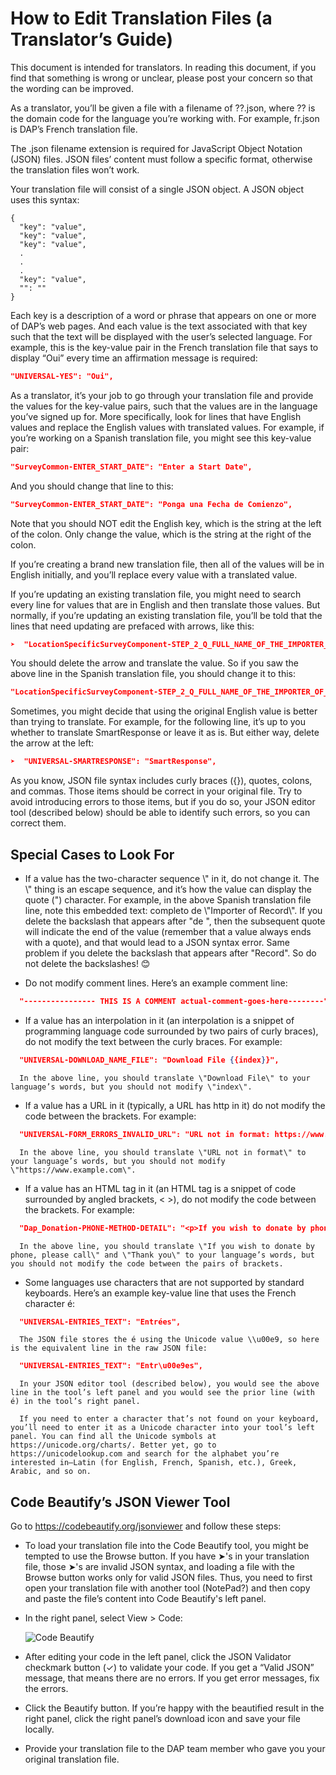 # How to Edit Translation Files (a Translator’s Guide)

This document is intended for translators. In reading this document, if you find that something is wrong or unclear, please post your concern so that the wording can be improved.

As a translator, you’ll be given a file with a filename of ??.json, where ?? is the domain code for the language you’re working with. For example, fr.json is DAP’s French translation file.

The .json filename extension is required for JavaScript Object Notation (JSON) files. JSON files’ content must follow a specific format, otherwise the translation files won’t work.

Your translation file will consist of a single JSON object. A JSON object uses this syntax:
```
{
  "key": "value",
  "key": "value",
  "key": "value",
  .
  .
  .
  "key": "value",
  "": ""
}  
```
Each key is a description of a word or phrase that appears on one or more of DAP’s web pages. And each value is the text associated with that key such that the text will be displayed with the user’s selected language. For example, this is the key-value pair in the French translation file that says to display “Oui” every time an affirmation message is required:
```json
"UNIVERSAL-YES": "Oui",
```
As a translator, it’s your job to go through your translation file and provide the values for the key-value pairs, such that the values are in the language you’ve signed up for. More specifically, look for lines that have English values and replace the English values with translated values. For example, if you’re working on a Spanish translation file, you might see this key-value pair:
```json
"SurveyCommon-ENTER_START_DATE": "Enter a Start Date",
```
And you should change that line to this:
```json
"SurveyCommon-ENTER_START_DATE": "Ponga una Fecha de Comienzo",
```
Note that you should NOT edit the English key, which is the string at the left of the colon. Only change the value, which is the string at the right of the colon.

If you’re creating a brand new translation file, then all of the values will be in English initially, and you’ll replace every value with a translated value.

If you’re updating an existing translation file, you might need to search every line for values that are in English and then translate those values. But normally, if you’re updating an existing translation file, you’ll be told that the lines that need updating are prefaced with arrows, like this:
```json
➤  "LocationSpecificSurveyComponent-STEP_2_Q_FULL_NAME_OF_THE_IMPORTER_OF_GOODS": "Please list the full name of the \"Importer of Record\" ",
```
You should delete the arrow and translate the value. So if you saw the above line in the Spanish translation file, you should change it to this:
```json
"LocationSpecificSurveyComponent-STEP_2_Q_FULL_NAME_OF_THE_IMPORTER_OF_GOODS": "Por favor, lista el nombre completo de \"Importer of Record\" ",
```
Sometimes, you might decide that using the original English value is better than trying to translate. For example, for the following line, it’s up to you whether to translate SmartResponse or leave it as is. But either way, delete the arrow at the left:
```json
➤  "UNIVERSAL-SMARTRESPONSE": "SmartResponse",
```
As you know, JSON file syntax includes curly braces (\{\}), quotes, colons, and commas. Those items should be correct in your original file. Try to avoid introducing errors to those items, but if you do so, your JSON editor tool (described below) should be able to identify such errors, so you can correct them.


## Special Cases to Look For

- If a value has the two-character sequence \\" in it, do not change it. The \\" thing is an escape sequence, and it’s how the value can display the quote (") character. For example, in the above Spanish translation file line, note this embedded text: completo de \\"Importer of Record\\". If you delete the backslash that appears after "de ", then the subsequent quote will indicate the end of the value (remember that a value always ends with a quote), and that would lead to a JSON syntax error. Same problem if you delete the backslash that appears after "Record". So do not delete the backslashes! 😊

- Do not modify comment lines. Here’s an example comment line:
```json
  "---------------- THIS IS A COMMENT actual-comment-goes-here--------": "",
```
- If a value has an interpolation in it (an interpolation is a snippet of programming language code surrounded by two pairs of curly braces), do not modify the text between the curly braces. For example:

```json
  "UNIVERSAL-DOWNLOAD_NAME_FILE": "Download File {{index}}",
```
      In the above line, you should translate \"Download File\" to your language’s words, but you should not modify \"index\".

- If a value has a URL in it (typically, a URL has http in it) do not modify the code between the brackets. For example:
```json
  "UNIVERSAL-FORM_ERRORS_INVALID_URL": "URL not in format: https://www.example.com/",
```
      In the above line, you should translate \"URL not in format\" to your language’s words, but you should not modify \"https://www.example.com\".

- If a value has an HTML tag in it (an HTML tag is a snippet of code surrounded by angled brackets, < >), do not modify the code between the brackets. For example:
```json
  "Dap_Donation-PHONE-METHOD-DETAIL": "<p>If you wish to donate by phone, please call <a class=\"sr-bold black-text\" href=\"tel:12025563023\">202-556-3023</a>.</p><p>Thank you!</p>",
```
      In the above line, you should translate \"If you wish to donate by phone, please call\" and \"Thank you\" to your language’s words, but you should not modify the code between the pairs of brackets.

- Some languages use characters that are not supported by standard keyboards. Here’s an example key-value line that uses the French character é:
```json
  "UNIVERSAL-ENTRIES_TEXT": "Entrées",
```
      The JSON file stores the é using the Unicode value \\u00e9, so here is the equivalent line in the raw JSON file:
```json
  "UNIVERSAL-ENTRIES_TEXT": "Entr\u00e9es",
```
      In your JSON editor tool (described below), you would see the above line in the tool’s left panel and you would see the prior line (with é) in the tool’s right panel.

      If you need to enter a character that’s not found on your keyboard, you’ll need to enter it as a Unicode character into your tool’s left panel. You can find all the Unicode symbols at https://unicode.org/charts/. Better yet, go to https://unicodelookup.com and search for the alphabet you’re interested in—Latin (for English, French, Spanish, etc.), Greek, Arabic, and so on.


## Code Beautify’s JSON Viewer Tool

Go to https://codebeautify.org/jsonviewer and follow these steps:
- To load your translation file into the Code Beautify tool, you might be tempted to use the Browse button. If you have ➤'s in your translation file, those ➤'s are invalid JSON syntax, and loading a file with the Browse button works only for valid JSON files. Thus, you need to first open your translation file with another tool (NotePad?) and then copy and paste the file’s content into Code Beautify's left panel.
- In the right panel, select View > Code:

  ![Code Beautify](codeBeautify.png)

- After editing your code in the left panel, click the JSON Validator checkmark button (&check;) to validate your code.
If you get a “Valid JSON” message, that means there are no errors.
If you get error messages, fix the errors.
- Click the Beautify button. If you’re happy with the beautified result in the right panel, click the right panel’s download icon and save your file locally.
- Provide your translation file to the DAP team member who gave you your original translation file.
